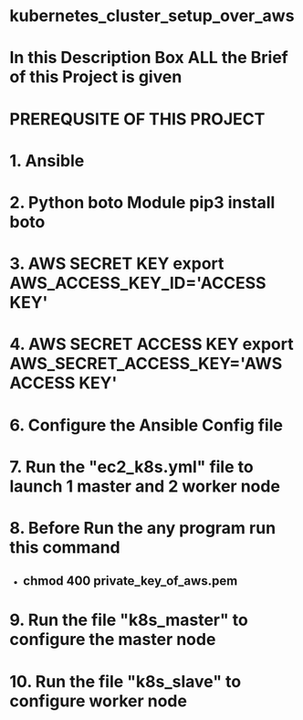 # kubernetes_cluster_setup_over_aws
# In this Description Box ALL the Brief of this Project is given
# PREREQUSITE OF THIS PROJECT
 # 1.  Ansible
# 2. Python boto Module pip3 install boto
# 3. AWS SECRET KEY export AWS_ACCESS_KEY_ID='ACCESS KEY'
# 4. AWS SECRET ACCESS KEY export AWS_SECRET_ACCESS_KEY='AWS ACCESS KEY'
# 6. Configure the Ansible Config file
# 7. Run the "ec2_k8s.yml" file to launch 1 master and 2 worker node
# 8. Before Run the any program run this command
* ## chmod 400 private_key_of_aws.pem 
# 9. Run the file "k8s_master" to configure the master node
# 10. Run the file "k8s_slave" to configure worker node
